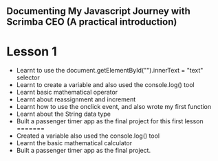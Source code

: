 ## Documenting My Javascript Journey with Scrimba CEO (A practical introduction)
# Lesson 1
- Learnt to use the document.getElementById("").innerText = "text" selector
- Learnt to create a variable and also used the console.log() tool
- Learnt basic mathematical operator
- Learnt about reassignment and increment
- Learnt how to use the onclick event, and also wrote my first function
- Learnt about the String data type
- Built a passenger timer app as the final project for this first lesson
=======
- Created a variable also used the console.log() tool
- Learnt the basic mathematical calculator
- Built a passenger timer app as the final project. 
